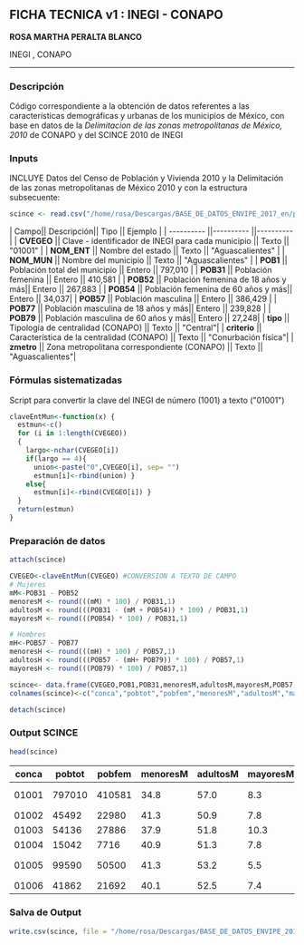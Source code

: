 
## FICHA TECNICA v1 : INEGI - CONAPO
 __ROSA MARTHA PERALTA BLANCO__
 
 INEGI , CONAPO 
 

------------------------------------------------------

### Descripción

Código correspondiente a la obtención de datos referentes a las características demográficas y urbanas de los municipios de México, con base en datos de la _Delimitacion de las zonas metropolitanas de México, 2010_ de CONAPO y del SCINCE 2010 de INEGI

### Inputs

INCLUYE Datos del Censo de Población y Vivienda 2010 y la Delimitación de las zonas metropolitanas de México 2010 y con la estructura subsecuente:


```R
scince <- read.csv("/home/rosa/Descargas/BASE_DE_DATOS_ENVIPE_2017_en/pobmun_scince2010.csv")
```

| Campo|| Descripción|| Tipo || Ejemplo |
| ---------- ||---------- ||---------- |
| __CVEGEO__ || Clave - identificador de INEGI para cada municipio  || Texto || "01001" |
| __NOM_ENT__  || Nombre del estado || Texto || "Aguascalientes" |
| __NOM_MUN__  || Nombre del municipio || Texto || "Aguascalientes" |
| __POB1__  || Población total del municipio || Entero || 797,010 |
| __POB31__  || Población femenina || Entero || 410,581 |
| __POB52__  || Población femenina de 18 años y más|| Entero || 267,883 |
| __POB54__  || Población femenina de 60 años y más|| Entero || 34,037|
| __POB57__  || Población masculina || Entero || 386,429 |
| __POB77__  || Población masculina de 18 años y más|| Entero || 239,828 |
| __POB79__  || Población masculina de 60 años y más|| Entero || 27,248|
| __tipo__  || Tipología de centralidad (CONAPO) || Texto || "Central"|
| __criterio__  || Característica de la centralidad (CONAPO) || Texto || "Conurbación física"|
| __zmetro__  || Zona metropolitana correspondiente (CONAPO) || Texto || "Aguascalientes"|

### Fórmulas sistematizadas
  
Script para convertir la clave del INEGI de número (1001) a texto ("01001")


```R
claveEntMun<-function(x) {
  estmun<-c()
  for (i in 1:length(CVEGEO))
  {
    largo<-nchar(CVEGEO[i])
    if(largo == 4){
      union<-paste("0",CVEGEO[i], sep= "")
      estmun[i]<-rbind(union) }
    else{
      estmun[i]<-rbind(CVEGEO[i]) }
  }
  return(estmun)
}
```

### Preparación de datos


```R
attach(scince)
```


```R
CVEGEO<-claveEntMun(CVEGEO) #CONVERSION A TEXTO DE CAMPO
# Mujeres
mM<-POB31 - POB52
menoresM <- round(((mM) * 100) / POB31,1)
adultosM <- round(((POB31 - (mM + POB54)) * 100) / POB31,1)
mayoresM <- round(((POB54) * 100) / POB31,1)

# Hombres
mH<-POB57 - POB77
menoresH <- round(((mH) * 100) / POB57,1)
adultosH <- round(((POB57 - (mH+ POB79)) * 100) / POB57,1)
mayoresH <- round(((POB79) * 100) / POB57,1)

scince<- data.frame(CVEGEO,POB1,POB31,menoresM,adultosM,mayoresM,POB57,menoresH,adultosH,mayoresH,tipo,criterio,zmetro)
colnames(scince)<-c("conca","pobtot","pobfem","menoresM","adultosM","mayoresM","pobmasc","menoresH","adultosH","mayoresH","tipo","criterio","zmetro")

detach(scince)
```

### Output SCINCE


```R
head(scince)
```


<table>
<thead><tr><th scope=col>conca</th><th scope=col>pobtot</th><th scope=col>pobfem</th><th scope=col>menoresM</th><th scope=col>adultosM</th><th scope=col>mayoresM</th><th scope=col>pobmasc</th><th scope=col>menoresH</th><th scope=col>adultosH</th><th scope=col>mayoresH</th><th scope=col>tipo</th><th scope=col>criterio</th><th scope=col>zmetro</th></tr></thead>
<tbody>
	<tr><td>01001             </td><td>797010            </td><td>410581            </td><td>34.8              </td><td>57.0              </td><td> 8.3              </td><td>386429            </td><td>37.9              </td><td>55.0              </td><td> 7.1              </td><td>Central           </td><td>Conurbacion física</td><td>Aguascalientes    </td></tr>
	<tr><td>01002             </td><td> 45492            </td><td> 22980            </td><td>41.3              </td><td>50.9              </td><td> 7.8              </td><td> 22512            </td><td>43.9              </td><td>48.1              </td><td> 8.1              </td><td>rural             </td><td>                  </td><td>                  </td></tr>
	<tr><td>01003             </td><td> 54136            </td><td> 27886            </td><td>37.9              </td><td>51.8              </td><td>10.3              </td><td> 26250            </td><td>41.8              </td><td>47.7              </td><td>10.5              </td><td>rural             </td><td>                  </td><td>                  </td></tr>
	<tr><td>01004             </td><td> 15042            </td><td>  7716            </td><td>40.9              </td><td>51.3              </td><td> 7.8              </td><td>  7326            </td><td>43.5              </td><td>48.6              </td><td> 7.9              </td><td>rural             </td><td>                  </td><td>                  </td></tr>
	<tr><td>01005             </td><td> 99590            </td><td> 50500            </td><td>41.3              </td><td>53.2              </td><td> 5.5              </td><td> 49090            </td><td>44.0              </td><td>50.5              </td><td> 5.5              </td><td>Central           </td><td>Conurbacion física</td><td>Aguascalientes    </td></tr>
	<tr><td>01006             </td><td> 41862            </td><td> 21692            </td><td>40.1              </td><td>52.5              </td><td> 7.4              </td><td> 20170            </td><td>42.7              </td><td>50.3              </td><td> 7.0              </td><td>rural             </td><td>                  </td><td>                  </td></tr>
</tbody>
</table>



### Salva de Output


```R
write.csv(scince, file = "/home/rosa/Descargas/BASE_DE_DATOS_ENVIPE_2017_en/tb/tb_scince-conapo.csv", row.names = TRUE)
```
